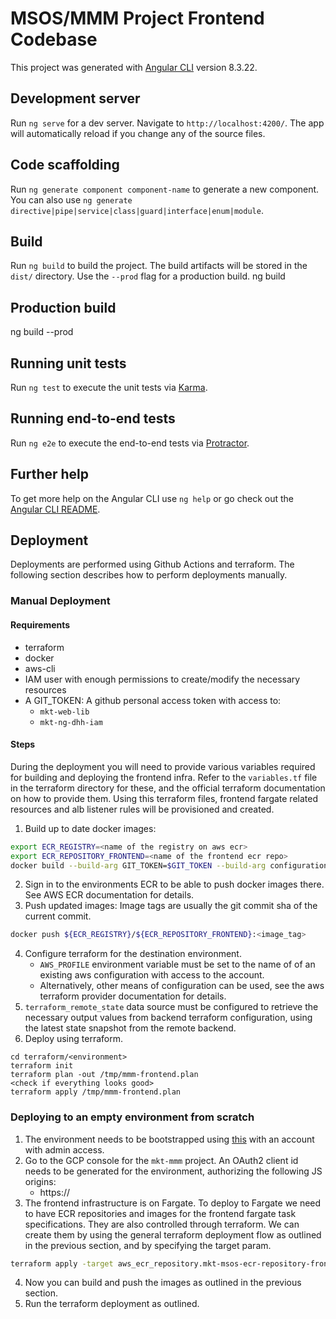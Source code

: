 # MSOS/MMM Project Frontend Codebase

This project was generated with [Angular CLI](https://github.com/angular/angular-cli) version 8.3.22.

## Development server

Run `ng serve` for a dev server. Navigate to `http://localhost:4200/`. The app will automatically reload if you change any of the source files.

## Code scaffolding

Run `ng generate component component-name` to generate a new component. You can also use `ng generate directive|pipe|service|class|guard|interface|enum|module`.

## Build

Run `ng build` to build the project. The build artifacts will be stored in the `dist/` directory. Use the `--prod` flag for a production build.
ng build

## Production build
ng build --prod

## Running unit tests

Run `ng test` to execute the unit tests via [Karma](https://karma-runner.github.io).

## Running end-to-end tests

Run `ng e2e` to execute the end-to-end tests via [Protractor](http://www.protractortest.org/).

## Further help

To get more help on the Angular CLI use `ng help` or go check out the [Angular CLI README](https://github.com/angular/angular-cli/blob/master/README.md).

## Deployment

Deployments are performed using Github Actions and terraform. The following section
describes how to perform deployments manually.

### Manual Deployment

#### Requirements

- terraform
- docker
- aws-cli
- IAM user with enough permissions to create/modify the necessary resources
- A GIT_TOKEN: A github personal access token with access to:
    - `mkt-web-lib`
    - `mkt-ng-dhh-iam`

#### Steps

During the deployment you will need to provide various variables required for building and deploying the frontend infra.
Refer to the `variables.tf` file in the terraform directory for these, and the official terraform documentation on
how to provide them.
Using this terraform files, frontend fargate related resources and alb listener rules will be provisioned and created.

1. Build up to date docker images:
```sh
export ECR_REGISTRY=<name of the registry on aws ecr>
export ECR_REPOSITORY_FRONTEND=<name of the frontend ecr repo>
docker build --build-arg GIT_TOKEN=$GIT_TOKEN --build-arg configuration=<environment> --file ./app/frontend/Dockerfile -t ${ECR_REGISTRY}/${ECR_REPOSITORY_FRONTEND}:<image_tag> ./app/frontend
```
2. Sign in to the environments ECR to be able to push docker images there. See AWS  ECR documentation for details.
3. Push updated images:
   Image tags are usually the git commit sha of the current commit.
```sh
docker push ${ECR_REGISTRY}/${ECR_REPOSITORY_FRONTEND}:<image_tag>
```
4. Configure terraform for the destination environment.
    - `AWS_PROFILE` environment variable must be set to the name of of an existing aws configuration with access to the account.
    - Alternatively, other means of configuration can be used, see the aws terraform provider documentation for details.
5. `terraform_remote_state` data source must be configured to retrieve the necessary output values from backend terraform configuration, using the latest state snapshot from the remote backend.
5. Deploy using terraform.

```
cd terraform/<environment>
terraform init
terraform plan -out /tmp/mmm-frontend.plan
<check if everything looks good>
terraform apply /tmp/mmm-frontend.plan
```

### Deploying to an empty environment from scratch

1. The environment needs to be bootstrapped using [this](https://github.com/deliveryhero/mkt-msos-root) with an account with admin access.
2. Go to the GCP console for the `mkt-mmm` project. An OAuth2 client id needs to be generated for the environment, authorizing the following JS origins:
   - https://<the domain of the environment>
3. The frontend infrastructure is on Fargate. To deploy to Fargate we need to have ECR repositories and images for the frontend fargate task specifications. They
are also controlled through terraform. We can create them by using the general terraform deployment flow as outlined in the previous section,
and by specifying the target param.
```sh
terraform apply -target aws_ecr_repository.mkt-msos-ecr-repository-frontend
```
4. Now you can build and push the images as outlined in the previous section.
5. Run the terraform deployment as outlined.
